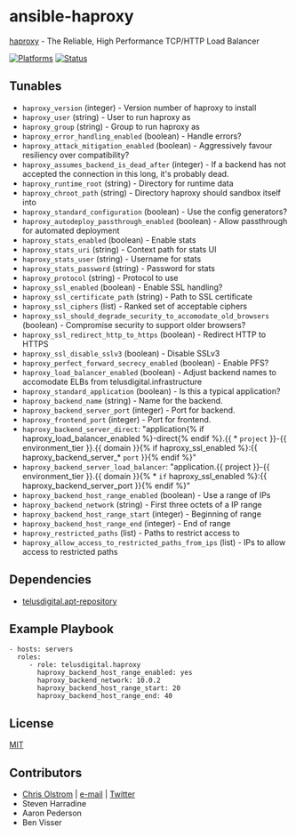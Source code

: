 # ansible-haproxy

[haproxy](http://www.haproxy.org/) - The Reliable, High Performance TCP/HTTP Load Balancer

[![Platforms](http://img.shields.io/badge/platforms-ubuntu-lightgrey.svg?style=flat)](#)
[![Status](https://travis-ci.org/telusdigital/ansible-haproxy.svg?branch=master)](#)

Tunables
--------
* `haproxy_version` (integer) - Version number of haproxy to install
* `haproxy_user` (string) - User to run haproxy as
* `haproxy_group` (string) - Group to run haproxy as
* `haproxy_error_handling_enabled` (boolean) - Handle errors?
* `haproxy_attack_mitigation_enabled` (boolean) - Aggressively favour resiliency over compatibility?
* `haproxy_assumes_backend_is_dead_after` (integer) - If a backend has not accepted the connection in this long, it's probably dead.
* `haproxy_runtime_root` (string) - Directory for runtime data
* `haproxy_chroot_path` (string) - Directory haproxy should sandbox itself into
* `haproxy_standard_configuration` (boolean) - Use the config generators?
* `haproxy_autodeploy_passthrough_enabled` (boolean) - Allow passthrough for automated deployment
* `haproxy_stats_enabled` (boolean) - Enable stats
* `haproxy_stats_uri` (string) - Context path for stats UI
* `haproxy_stats_user` (string) - Username for stats
* `haproxy_stats_password` (string) - Password for stats
* `haproxy_protocol` (string) - Protocol to use
* `haproxy_ssl_enabled` (boolean) - Enable SSL handling?
* `haproxy_ssl_certificate_path` (string) - Path to SSL certificate
* `haproxy_ssl_ciphers` (list) - Ranked set of acceptable ciphers
* `haproxy_ssl_should_degrade_security_to_accomodate_old_browsers` (boolean) - Compromise security to support older browsers?
* `haproxy_ssl_redirect_http_to_https` (boolean) - Redirect HTTP to HTTPS
* `haproxy_ssl_disable_sslv3` (boolean) - Disable SSLv3
* `haproxy_perfect_forward_secrecy_enabled` (boolean) - Enable PFS?
* `haproxy_load_balancer_enabled` (boolean) - Adjust backend names to accomodate ELBs from telusdigital.infrastructure
* `haproxy_standard_application` (boolean) - Is this a typical application?
* `haproxy_backend_name` (string) - Name for the backend.
* `haproxy_backend_server_port` (integer) - Port for backend.
* `haproxy_frontend_port` (integer) - Port for frontend.
* `haproxy_backend_server_direct`: "application{% if haproxy_load_balancer_enabled %}-direct{% endif %}.{{ * `project` }}-{{ environment_tier }}.{{ domain }}{% if haproxy_ssl_enabled %}:{{ haproxy_backend_server_* `port` }}{% endif %}"
* `haproxy_backend_server_load_balancer`: "application.{{ project }}-{{ environment_tier }}.{{ domain }}{% * `if` haproxy_ssl_enabled %}:{{ haproxy_backend_server_port }}{% endif %}"
* `haproxy_backend_host_range_enabled` (boolean) - Use a range of IPs
* `haproxy_backend_network` (string) - First three octets of a IP range
* `haproxy_backend_host_range_start` (integer) - Beginning of range
* `haproxy_backend_host_range_end` (integer) - End of range
* `haproxy_restricted_paths` (list) - Paths to restrict access to
* `haproxy_allow_access_to_restricted_paths_from_ips` (list) - IPs to allow access to restricted paths

Dependencies
------------
* [telusdigital.apt-repository](https://github.com/telusdigital/ansible-apt-repository/)

Example Playbook
----------------
    - hosts: servers
      roles:
         - role: telusdigital.haproxy
           haproxy_backend_host_range_enabled: yes
           haproxy_backend_network: 10.0.2
           haproxy_backend_host_range_start: 20
           haproxy_backend_host_range_end: 40

License
-------
[MIT](https://tldrlegal.com/license/mit-license)

Contributors
------------
* [Chris Olstrom](https://colstrom.github.io/) | [e-mail](mailto:chris@olstrom.com) | [Twitter](https://twitter.com/ChrisOlstrom)
* Steven Harradine
* Aaron Pederson
* Ben Visser

